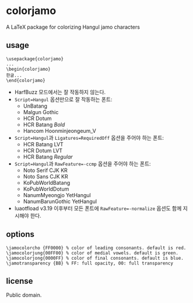 # colorjamo

A LaTeX package for colorizing Hangul jamo characters

## usage

	\usepackage{colorjamo}
	...
	\begin{colorjamo}
	한글...
	\end{colorjamo}

* HarfBuzz 모드에서는 잘 작동하지 않는다.
* `Script=Hangul` 옵션만으로 잘 작동하는 폰트:
	* UnBatang
	* Malgun Gothic
	* HCR Dotum
	* HCR Batang _Bold_
	* Hancom Hoonminjeongeum&#95;V
* `Script=Hangul`과 `Ligatures=RequiredOff` 옵션을 주어야 하는 폰트:
	* HCR Batang LVT
	* HCR Dotum LVT
	* HCR Batang _Regular_
* `Script=Hangul`과 `RawFeature=-ccmp` 옵션을 주어야 하는 폰트:
	* Noto Serif CJK KR
	* Noto Sans CJK KR
	* KoPubWorldBatang
	* KoPubWorldDotum
	* NanumMyeongjo YetHangul
	* NanumBarunGothic YetHangul
* luaotfload v3.19 이후부터 모든 폰트에 `RawFeature=-normalize` 옵션도 함께 지시해야 한다.

## options
	\jamocolorcho {FF0000} % color of leading consonants. default is red.
	\jamocolorjung{00FF00} % color of medial vowels. default is green.
	\jamocolorjong{0000FF} % color of final consonants. default is blue.
	\jamotransparency {BB} % FF: full opacity, 00: full transparency

## license

Public domain.

